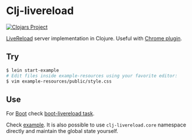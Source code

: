 # Clj-livereload

[![Clojars Project](http://clojars.org/clj-livereload/latest-version.svg)](http://clojars.org/clj-livereload)

[LiveReload](http://livereload.com/) server implementation in Clojure.
Useful with [Chrome plugin](https://chrome.google.com/webstore/detail/livereload/jnihajbhpnppcggbcgedagnkighmdlei).

## Try

```bash
$ lein start-example
# Edit files inside example-resources using your favorite editor:
$ vim example-resources/public/style.css
```

## Use

For [Boot](http://boot-clj.com) check [boot-livereload task](https://github.com/Deraen/boot-livereload).

Check [example](./example/clj_livereload/test.clj). It is also possible to use
`clj-livereload.core` namespace directly and maintain the global state yourself.

